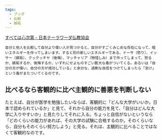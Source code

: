 ```yaml
---
tags:
  - ブッダ
  - 比較
  - 嫉妬
---
```

[すべては心次第 - 日本テーラワーダ仏教協会](https://j-theravada.com/dhamma/kougi/kougi-033/)

```
自分と他人を比較して自分より偉い人が見つかると、自分がすごくみじめな存在になって、暗いエネルギーを作ってしまいます。すると別の新しいエネルギーである、ドーサ（怒り）、イッサー（嫉妬）、クックッチヤ（後悔）、マッチャリア（物惜しみ）まで作ってしまって、怒るか、嫉妬するか、後悔するか、いずれにせよものすごい膨大な毒がついてくる。あるいは「自分の方が偉い、自分の方が成功している」と余分な、過剰な自信をつけてしまったら「怠け」という毒がまたついてくるのです。
```

## 比べるなら客観的に比べ主観的に善悪を判断しない

たとえば、自分が医学を勉強したいならば、客観的に「どんな大学がいいか。日本で認められているか」と見て、それから自分の能力を見て、「自分はどんな大学に入りやすいか」と見たりしてそれに入る。ちょっと自信がないというなら「どのくらいの能力があれば、その大学の試験に合格するのか。そのくらいなら、自分もそのくらい努力しよう」と見る。それは、主観的に比べることではなくて客観的なのです。

